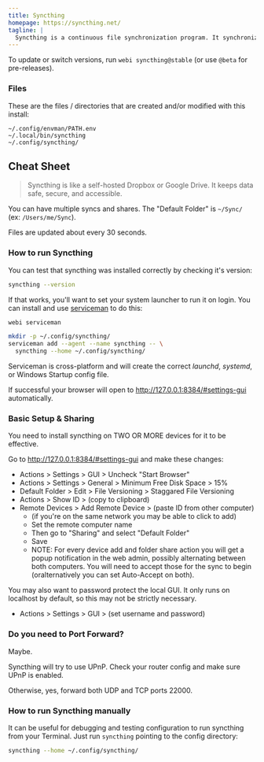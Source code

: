 ```yaml
---
title: Syncthing
homepage: https://syncthing.net/
tagline: |
  Syncthing is a continuous file synchronization program. It synchronizes files between two or more computers.
---
```


To update or switch versions, run `webi syncthing@stable` (or use `@beta` for
pre-releases).

### Files

These are the files / directories that are created and/or modified with this
install:

```text
~/.config/envman/PATH.env
~/.local/bin/syncthing
~/.config/syncthing/
```

## Cheat Sheet

> Syncthing is like a self-hosted Dropbox or Google Drive. It keeps data safe,
> secure, and accessible.

You can have multiple syncs and shares. The "Default Folder" is `~/Sync/` (ex:
`/Users/me/Sync`).

Files are updated about every 30 seconds.

### How to run Syncthing

You can test that syncthing was installed correctly by checking it's version:

```sh
syncthing --version
```

If that works, you'll want to set your system launcher to run it on login. You
can install and use [serviceman](/serviceman) to do this:

```sh
webi serviceman
```

```sh
mkdir -p ~/.config/syncthing/
serviceman add --agent --name syncthing -- \
  syncthing --home ~/.config/syncthing/
```

Serviceman is cross-platform and will create the correct _launchd_, _systemd_,
or Windows Startup config file.

If successful your browser will open to <http://127.0.0.1:8384/#settings-gui>
automatically.

### Basic Setup & Sharing

You need to install syncthing on TWO OR MORE devices for it to be effective.

Go to <http://127.0.0.1:8384/#settings-gui> and make these changes:

- Actions > Settings > GUI > Uncheck "Start Browser"
- Actions > Settings > General > Minimum Free Disk Space > 15%
- Default Folder > Edit > File Versioning > Staggared File Versioning
- Actions > Show ID > (copy to clipboard)
- Remote Devices > Add Remote Device > (paste ID from other computer)
  - (if you're on the same network you may be able to click to add)
  - Set the remote computer name
  - Then go to "Sharing" and select "Default Folder"
  - Save
  - NOTE: For every device add and folder share action you will get a popup
    notification in the web admin, possibly alternating between both computers.
    You will need to accept those for the sync to begin (oralternatively you can
    set Auto-Accept on both).

You may also want to password protect the local GUI. It only runs on localhost
by default, so this may not be strictly necessary.

- Actions > Settings > GUI > (set username and password)

### Do you need to Port Forward?

Maybe.

Syncthing will try to use UPnP. Check your router config and make sure UPnP is
enabled.

Otherwise, yes, forward both UDP and TCP ports 22000.

### How to run Syncthing manually

It can be useful for debugging and testing configuration to run syncthing from
your Terminal. Just run `syncthing` pointing to the config directory:

```sh
syncthing --home ~/.config/syncthing/
```
